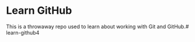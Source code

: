 # Learn GitHub

This is a throwaway repo used to learn about working with Git and GitHub.# learn-github4
